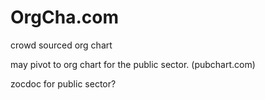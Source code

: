 # OrgCha.com

crowd sourced org chart

may pivot to org chart for the public sector. (pubchart.com)

zocdoc for public sector?
